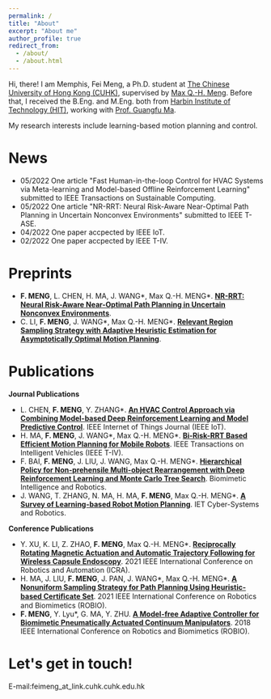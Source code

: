 ```yaml
---
permalink: /
title: "About"
excerpt: "About me"
author_profile: true
redirect_from: 
  - /about/
  - /about.html
---
```


Hi, there! I am Memphis, Fei Meng, a Ph.D. student at [The Chinese University of Hong Kong (CUHK)](https://www.cuhk.edu.hk/english/index.html), supervised by [Max Q.-H. Meng](https://www.ee.cuhk.edu.hk/~qhmeng/). Before that, I received the B.Eng. and M.Eng. both from [Harbin Institute of Technology (HIT)](http://en.hit.edu.cn/), working with [Prof. Guangfu Ma](http://homepage.hit.edu.cn/maguangfu). 

My research interests include learning-based motion planning and control.

News
======
- 05/2022 One article "Fast Human-in-the-loop Control for HVAC Systems via Meta-learning and Model-based Offline Reinforcement Learning" submitted to IEEE Transactions on Sustainable Computing.
- 05/2022 One article "NR-RRT: Neural Risk-Aware Near-Optimal Path Planning in Uncertain Nonconvex Environments" submitted to IEEE T-ASE.
- 04/2022 One paper accpected by IEEE IoT.
- 02/2022 One paper accpected by IEEE T-IV.

Preprints
======
- **F. MENG**, L. CHEN, H. MA, J. WANG\*, Max Q.-H. MENG\*. [**NR-RRT: Neural Risk-Aware Near-Optimal Path Planning in Uncertain Nonconvex Environments**]( https://arxiv.org/abs/2205.06951).
- C. LI, **F. MENG**, J. WANG\*, Max Q.-H. MENG\*. [**Relevant Region Sampling Strategy with Adaptive Heuristic Estimation for Asymptotically Optimal Motion Planning**](https://arxiv.org/abs/2111.00383).
    
Publications
===== 
**Journal Publications**
  - L. CHEN, **F. MENG**, Y. ZHANG\*. [**An HVAC Control Approach via Combining Model-based Deep Reinforcement Learning and Model Predictive Control**](https://ieeexplore.ieee.org/document/9747916/). IEEE Internet of Things Journal (IEEE IoT).
  - H. MA, **F. MENG**, J. WANG\*, Max Q.-H. MENG\*. [**Bi-Risk-RRT Based Efficient Motion Planning for Mobile Robots**](https://ieeexplore.ieee.org/document/9718167). IEEE Transactions on Intelligent Vehicles (IEEE T-IV).
  - F. BAI, **F. MENG**, J. LIU, J. WANG, Max Q.-H. MENG\*. [**Hierarchical Policy for Non-prehensile Multi-object Rearrangement with Deep Reinforcement Learning and Monte Carlo Tree Search**](https://arxiv.org/abs/2109.08973). Biomimetic Intelligence and Robotics.
  - J. WANG, T. ZHANG, N. MA, H. MA, **F. MENG**, Max Q.-H. MENG\*. [**A Survey of Learning-based Robot Motion Planning**](https://ietresearch.onlinelibrary.wiley.com/doi/full/10.1049/csy2.12020). IET Cyber-Systems and Robotics.

**Conference Publications**
  - Y. XU, K. LI, Z. ZHAO, **F. MENG**, Max Q.-H. MENG\*. [**Reciprocally Rotating Magnetic Actuation and Automatic Trajectory Following for Wireless Capsule Endoscopy**](https://ieeexplore.ieee.org/document/9561833). 2021 IEEE International Conference on Robotics and Automation (ICRA).
  - H. MA, J. LIU, **F. MENG**, J. PAN, J. WANG*, Max Q.-H. MENG\*. [**A Nonuniform Sampling Strategy for Path Planning Using Heuristic-based Certiﬁcate Set**](https://ieeexplore.ieee.org/document/9739494/). 2021 IEEE International Conference on Robotics and Biomimetics (ROBIO).
  - **F. MENG**, Y. Lyu\*, G. MA, Y. ZHU. [**A Model-free Adaptive Controller for Biomimetic Pneumatically Actuated Continuum Manipulators**](https://ieeexplore.ieee.org/document/8665233). 2018 IEEE International Conference on Robotics and Biomimetics (ROBIO).

Let's get in touch!
========
E-mail:feimeng_at_link.cuhk.cuhk.edu.hk
